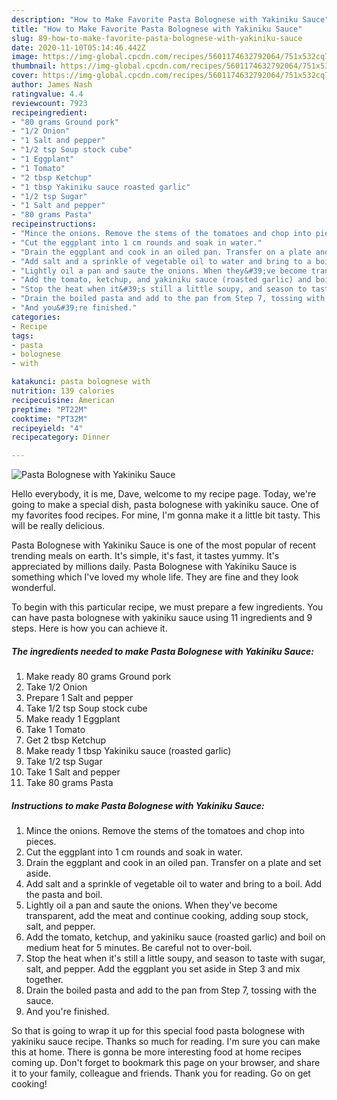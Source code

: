 ```yaml
---
description: "How to Make Favorite Pasta Bolognese with Yakiniku Sauce"
title: "How to Make Favorite Pasta Bolognese with Yakiniku Sauce"
slug: 89-how-to-make-favorite-pasta-bolognese-with-yakiniku-sauce
date: 2020-11-10T05:14:46.442Z
image: https://img-global.cpcdn.com/recipes/5601174632792064/751x532cq70/pasta-bolognese-with-yakiniku-sauce-recipe-main-photo.jpg
thumbnail: https://img-global.cpcdn.com/recipes/5601174632792064/751x532cq70/pasta-bolognese-with-yakiniku-sauce-recipe-main-photo.jpg
cover: https://img-global.cpcdn.com/recipes/5601174632792064/751x532cq70/pasta-bolognese-with-yakiniku-sauce-recipe-main-photo.jpg
author: James Nash
ratingvalue: 4.4
reviewcount: 7923
recipeingredient:
- "80 grams Ground pork"
- "1/2 Onion"
- "1 Salt and pepper"
- "1/2 tsp Soup stock cube"
- "1 Eggplant"
- "1 Tomato"
- "2 tbsp Ketchup"
- "1 tbsp Yakiniku sauce roasted garlic"
- "1/2 tsp Sugar"
- "1 Salt and pepper"
- "80 grams Pasta"
recipeinstructions:
- "Mince the onions. Remove the stems of the tomatoes and chop into pieces."
- "Cut the eggplant into 1 cm rounds and soak in water."
- "Drain the eggplant and cook in an oiled pan. Transfer on a plate and set aside."
- "Add salt and a sprinkle of vegetable oil to water and bring to a boil. Add the pasta and boil."
- "Lightly oil a pan and saute the onions. When they&#39;ve become transparent, add the meat and continue cooking, adding soup stock, salt, and pepper."
- "Add the tomato, ketchup, and yakiniku sauce (roasted garlic) and boil on medium heat for 5 minutes. Be careful not to over-boil."
- "Stop the heat when it&#39;s still a little soupy, and season to taste with sugar, salt, and pepper. Add the eggplant you set aside in Step 3 and mix together."
- "Drain the boiled pasta and add to the pan from Step 7, tossing with the sauce."
- "And you&#39;re finished."
categories:
- Recipe
tags:
- pasta
- bolognese
- with

katakunci: pasta bolognese with 
nutrition: 139 calories
recipecuisine: American
preptime: "PT22M"
cooktime: "PT32M"
recipeyield: "4"
recipecategory: Dinner

---
```



![Pasta Bolognese with Yakiniku Sauce](https://img-global.cpcdn.com/recipes/5601174632792064/751x532cq70/pasta-bolognese-with-yakiniku-sauce-recipe-main-photo.jpg)

Hello everybody, it is me, Dave, welcome to my recipe page. Today, we're going to make a special dish, pasta bolognese with yakiniku sauce. One of my favorites food recipes. For mine, I'm gonna make it a little bit tasty. This will be really delicious.

Pasta Bolognese with Yakiniku Sauce is one of the most popular of recent trending meals on earth. It's simple, it's fast, it tastes yummy. It's appreciated by millions daily. Pasta Bolognese with Yakiniku Sauce is something which I've loved my whole life. They are fine and they look wonderful.




To begin with this particular recipe, we must prepare a few ingredients. You can have pasta bolognese with yakiniku sauce using 11 ingredients and 9 steps. Here is how you can achieve it.

<!--inarticleads1-->

##### The ingredients needed to make Pasta Bolognese with Yakiniku Sauce:

1. Make ready 80 grams Ground pork
1. Take 1/2 Onion
1. Prepare 1 Salt and pepper
1. Take 1/2 tsp Soup stock cube
1. Make ready 1 Eggplant
1. Take 1 Tomato
1. Get 2 tbsp Ketchup
1. Make ready 1 tbsp Yakiniku sauce (roasted garlic)
1. Take 1/2 tsp Sugar
1. Take 1 Salt and pepper
1. Take 80 grams Pasta




<!--inarticleads2-->

##### Instructions to make Pasta Bolognese with Yakiniku Sauce:

1. Mince the onions. Remove the stems of the tomatoes and chop into pieces.
1. Cut the eggplant into 1 cm rounds and soak in water.
1. Drain the eggplant and cook in an oiled pan. Transfer on a plate and set aside.
1. Add salt and a sprinkle of vegetable oil to water and bring to a boil. Add the pasta and boil.
1. Lightly oil a pan and saute the onions. When they&#39;ve become transparent, add the meat and continue cooking, adding soup stock, salt, and pepper.
1. Add the tomato, ketchup, and yakiniku sauce (roasted garlic) and boil on medium heat for 5 minutes. Be careful not to over-boil.
1. Stop the heat when it&#39;s still a little soupy, and season to taste with sugar, salt, and pepper. Add the eggplant you set aside in Step 3 and mix together.
1. Drain the boiled pasta and add to the pan from Step 7, tossing with the sauce.
1. And you&#39;re finished.




So that is going to wrap it up for this special food pasta bolognese with yakiniku sauce recipe. Thanks so much for reading. I'm sure you can make this at home. There is gonna be more interesting food at home recipes coming up. Don't forget to bookmark this page on your browser, and share it to your family, colleague and friends. Thank you for reading. Go on get cooking!
